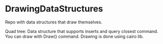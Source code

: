# DrawingDataStructures

Repo with data structures that draw themselves.

Quad tree: Data structure that supports inserts and query closest command. You can draw with Draw() command. Drawing is done using cairo lib.

